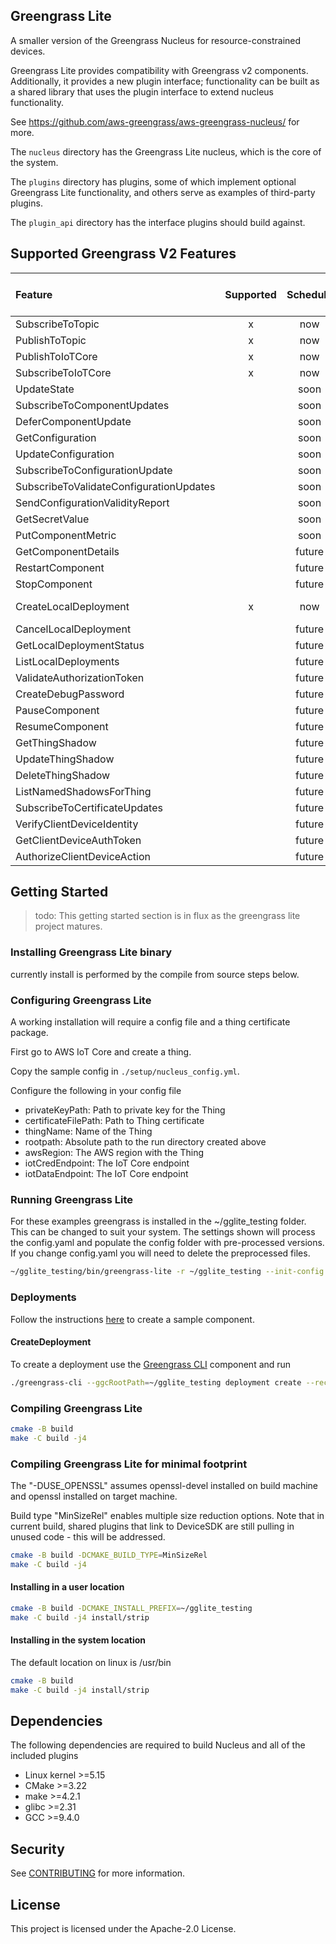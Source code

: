 ## Greengrass Lite

A smaller version of the Greengrass Nucleus for resource-constrained devices.

Greengrass Lite provides compatibility with Greengrass v2 components.
Additionally, it provides a new plugin interface; functionality can be built as
a shared library that uses the plugin interface to extend nucleus functionality.

See <https://github.com/aws-greengrass/aws-greengrass-nucleus/> for more.

The `nucleus` directory has the Greengrass Lite nucleus, which is the core of
the system.

The `plugins` directory has plugins, some of which implement optional Greengrass
Lite functionality, and others serve as examples of third-party plugins.

The `plugin_api` directory has the interface plugins should build against.

## Supported Greengrass V2 Features

| Feature                                 | Supported | Schedule | Plugin that provides support |
| :-------------------------------------- | :-------: | :------: | :--------------------------- |
| SubscribeToTopic                        |     x     |   now    | local_broker                 |
| PublishToTopic                          |     x     |   now    | local_broker                 |
| PublishToIoTCore                        |     x     |   now    | iot_broker                   |
| SubscribeToIoTCore                      |     x     |   now    | iot_broker                   |
| UpdateState                             |           |   soon   |                              |
| SubscribeToComponentUpdates             |           |   soon   |                              |
| DeferComponentUpdate                    |           |   soon   |                              |
| GetConfiguration                        |           |   soon   |                              |
| UpdateConfiguration                     |           |   soon   |                              |
| SubscribeToConfigurationUpdate          |           |   soon   |                              |
| SubscribeToValidateConfigurationUpdates |           |   soon   |                              |
| SendConfigurationValidityReport         |           |   soon   |                              |
| GetSecretValue                          |           |   soon   |                              |
| PutComponentMetric                      |           |   soon   |                              |
| GetComponentDetails                     |           |  future  |                              |
| RestartComponent                        |           |  future  |                              |
| StopComponent                           |           |  future  |                              |
| CreateLocalDeployment                   |     x     |   now    | native-plugin                |
| CancelLocalDeployment                   |           |  future  |                              |
| GetLocalDeploymentStatus                |           |  future  |                              |
| ListLocalDeployments                    |           |  future  |                              |
| ValidateAuthorizationToken              |           |  future  |                              |
| CreateDebugPassword                     |           |  future  |                              |
| PauseComponent                          |           |  future  |                              |
| ResumeComponent                         |           |  future  |                              |
| GetThingShadow                          |           |  future  |                              |
| UpdateThingShadow                       |           |  future  |                              |
| DeleteThingShadow                       |           |  future  |                              |
| ListNamedShadowsForThing                |           |  future  |                              |
| SubscribeToCertificateUpdates           |           |  future  |                              |
| VerifyClientDeviceIdentity              |           |  future  |                              |
| GetClientDeviceAuthToken                |           |  future  |                              |
| AuthorizeClientDeviceAction             |           |  future  |                              |

## Getting Started

> todo: This getting started section is in flux as the greengrass lite project
> matures.

### Installing Greengrass Lite binary

currently install is performed by the compile from source steps below.

### Configuring Greengrass Lite

A working installation will require a config file and a thing certificate
package.

First go to AWS IoT Core and create a thing.

Copy the sample config in `./setup/nucleus_config.yml`.

Configure the following in your config file

- privateKeyPath: Path to private key for the Thing
- certificateFilePath: Path to Thing certificate
- thingName: Name of the Thing
- rootpath: Absolute path to the run directory created above
- awsRegion: The AWS region with the Thing
- iotCredEndpoint: The IoT Core endpoint
- iotDataEndpoint: The IoT Core endpoint

### Running Greengrass Lite

For these examples greengrass is installed in the ~/gglite_testing folder. This
can be changed to suit your system. The settings shown will process the
config.yaml and populate the config folder with pre-processed versions. If you
change config.yaml you will need to delete the preprocessed files.

```bash
~/gglite_testing/bin/greengrass-lite -r ~/gglite_testing --init-config ~/gglite_testing/config/config.yaml
```

### Deployments

Follow the instructions
[here](https://docs.aws.amazon.com/greengrass/v2/developerguide/create-first-component.html)
to create a sample component.

#### CreateDeployment

To create a deployment use the
[Greengrass CLI](https://github.com/aws-greengrass/aws-greengrass-cli) component
and run

```bash
./greengrass-cli --ggcRootPath=~/gglite_testing deployment create --recipeDir /path/to/recipes --artifactDir /path/to/artifacts --merge "<component-name>=<version>"
```

### Compiling Greengrass Lite

```bash
cmake -B build
make -C build -j4
```

### Compiling Greengrass Lite for minimal footprint

The "-DUSE_OPENSSL" assumes openssl-devel installed on build machine and openssl
installed on target machine.

Build type "MinSizeRel" enables multiple size reduction options. Note that in
current build, shared plugins that link to DeviceSDK are still pulling in unused
code - this will be addressed.

```bash
cmake -B build -DCMAKE_BUILD_TYPE=MinSizeRel
make -C build -j4
```

#### Installing in a user location

```bash
cmake -B build -DCMAKE_INSTALL_PREFIX=~/gglite_testing
make -C build -j4 install/strip
```

#### Installing in the system location

The default location on linux is /usr/bin

```bash
cmake -B build
make -C build -j4 install/strip
```

## Dependencies

The following dependencies are required to build Nucleus and all of the included
plugins

- Linux kernel >=5.15
- CMake >=3.22
- make >=4.2.1
- glibc >=2.31
- GCC >=9.4.0

## Security

See [CONTRIBUTING](CONTRIBUTING.md#security-issue-notifications) for more
information.

## License

This project is licensed under the Apache-2.0 License.
